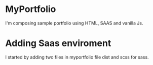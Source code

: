 # MyPortfolio
I'm composing sample portfolio using HTML, SAAS and vanilla Js.

# Adding Saas enviroment
I started by adding two files in myportfolio file dist and scss for sass.
